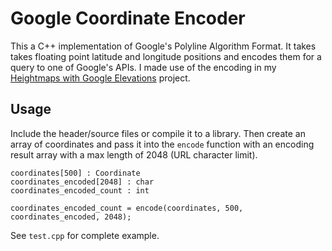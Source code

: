 # Google Coordinate Encoder

This a C++ implementation of Google's Polyline Algorithm Format. It takes
takes floating point latitude and longitude positions and encodes them for a
query to one of Google's APIs. I made use of the encoding in my [Heightmaps
with Google Elevations](http://chrisbrough.com/project/2012/11/Heightmaps-with-Google-Elevations/) project.

## Usage

Include the header/source files or compile it to a library. Then create an
array of coordinates and pass it into the `encode` function with an encoding
result array with a max length of 2048 (URL character limit).

    coordinates[500] : Coordinate
    coordinates_encoded[2048] : char
    coordinates_encoded_count : int

    coordinates_encoded_count = encode(coordinates, 500, coordinates_encoded, 2048);

See `test.cpp` for complete example.
